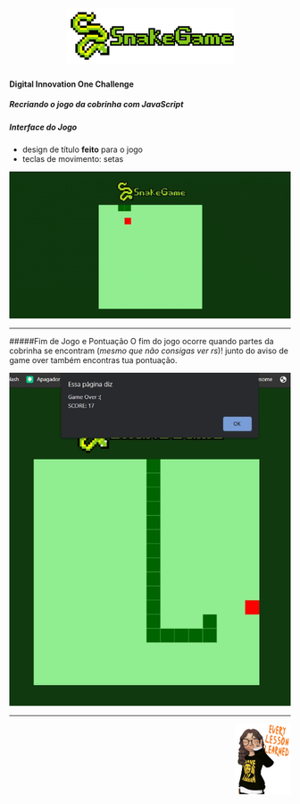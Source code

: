 <h1 align="center">
<img src="https://github.com/narelo/snake-game/blob/main/img/sg-name.png?raw=true" alt="titulo" width="300px">
</h1>

#### Digital Innovation One Challenge
##### Recriando o jogo da cobrinha com JavaScript

##### Interface do Jogo
* design de título **feito** para o jogo 
* teclas de movimento: setas

![Alt Text](https://github.com/narelo/snake-game/blob/main/img/snake-game.gif?raw=true)

<hr>

#####Fim de Jogo e Pontuação
O fim do jogo ocorre quando partes da cobrinha se encontram (*mesmo que não consigas ver rs*)! junto do aviso de game over também encontras tua pontuação.

<img src="https://github.com/narelo/snake-game/blob/main/img/score.JPG?raw=true" alt="game-over" width="705px">

<hr>

<img src="https://github.com/narelo/snake-game/blob/main/img/avatar.png?raw=true" alt="avatar" width="100px" align="right">

